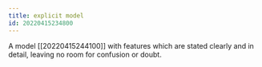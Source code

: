 ```yaml
---
title: explicit model
id: 20220415234800
---
```


A model [[20220415244100]] with features which are stated clearly and in detail, leaving no room for confusion or doubt.
